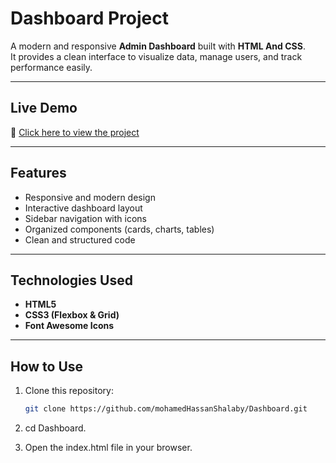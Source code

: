 # Dashboard Project

A modern and responsive **Admin Dashboard** built with **HTML And CSS**.  
It provides a clean interface to visualize data, manage users, and track performance easily.

---

## Live Demo

🔗 [Click here to view the project](https://mohamedhassanshalaby.github.io/Dashboard/)

---

## Features

- Responsive and modern design
- Interactive dashboard layout
- Sidebar navigation with icons
- Organized components (cards, charts, tables)
- Clean and structured code

---

## Technologies Used

- **HTML5**
- **CSS3 (Flexbox & Grid)**
- **Font Awesome Icons**

---

## How to Use

1. Clone this repository:

   ```bash
   git clone https://github.com/mohamedHassanShalaby/Dashboard.git
   ```

2. cd Dashboard.

3. Open the index.html file in your browser.
